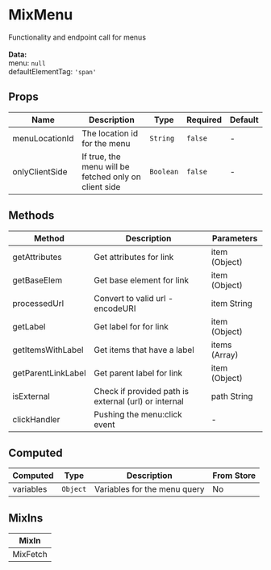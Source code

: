 # MixMenu

Functionality and endpoint call for menus<br><br> **Data:**<br> menu: `null`<br> defaultElementTag: `'span'`<br>

## Props

<!-- @vuese:MixMenu:props:start -->
|Name|Description|Type|Required|Default|
|---|---|---|---|---|
|menuLocationId|The location id for the menu|`String`|`false`|-|
|onlyClientSide|If true, the menu will be fetched only on client side|`Boolean`|`false`|-|

<!-- @vuese:MixMenu:props:end -->


## Methods

<!-- @vuese:MixMenu:methods:start -->
|Method|Description|Parameters|
|---|---|---|
|getAttributes|Get attributes for link|item (Object)|
|getBaseElem|Get base element for link|item (Object)|
|processedUrl|Convert to valid url - encodeURI|item String|
|getLabel|Get label for for link|item (Object)|
|getItemsWithLabel|Get items that have a label|items (Array)|
|getParentLinkLabel|Get parent label for link|item (Object)|
|isExternal|Check if provided path is external (url) or internal|path String|
|clickHandler|Pushing the menu:click event|-|

<!-- @vuese:MixMenu:methods:end -->


## Computed

<!-- @vuese:MixMenu:computed:start -->
|Computed|Type|Description|From Store|
|---|---|---|---|
|variables|`Object`|Variables for the menu query|No|

<!-- @vuese:MixMenu:computed:end -->


## MixIns

<!-- @vuese:MixMenu:mixIns:start -->
|MixIn|
|---|
|MixFetch|

<!-- @vuese:MixMenu:mixIns:end -->


